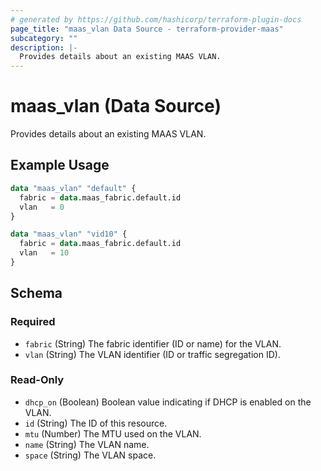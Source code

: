 ```yaml
---
# generated by https://github.com/hashicorp/terraform-plugin-docs
page_title: "maas_vlan Data Source - terraform-provider-maas"
subcategory: ""
description: |-
  Provides details about an existing MAAS VLAN.
---
```


# maas_vlan (Data Source)

Provides details about an existing MAAS VLAN.

## Example Usage

```terraform
data "maas_vlan" "default" {
  fabric = data.maas_fabric.default.id
  vlan   = 0
}

data "maas_vlan" "vid10" {
  fabric = data.maas_fabric.default.id
  vlan   = 10
}
```

<!-- schema generated by tfplugindocs -->
## Schema

### Required

- `fabric` (String) The fabric identifier (ID or name) for the VLAN.
- `vlan` (String) The VLAN identifier (ID or traffic segregation ID).

### Read-Only

- `dhcp_on` (Boolean) Boolean value indicating if DHCP is enabled on the VLAN.
- `id` (String) The ID of this resource.
- `mtu` (Number) The MTU used on the VLAN.
- `name` (String) The VLAN name.
- `space` (String) The VLAN space.
